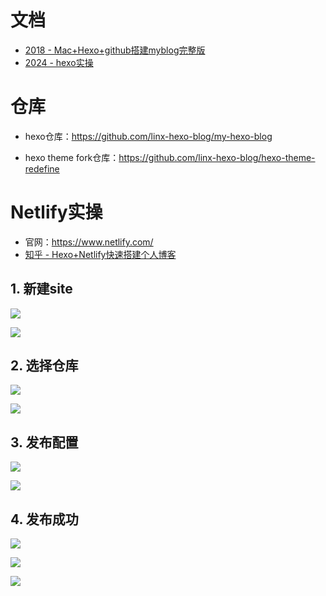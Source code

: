 # 文档

* [2018 - Mac+Hexo+github搭建myblog完整版 ](https://www.jianshu.com/p/0206f62000a1)
* [2024 - hexo实操](https://linxiang.netlify.app/tags/hexo/)



# 仓库

* hexo仓库：https://github.com/linx-hexo-blog/my-hexo-blog

* hexo theme fork仓库：https://github.com/linx-hexo-blog/hexo-theme-redefine



# Netlify实操

* 官网：https://www.netlify.com/
* [知乎 - Hexo+Netlify快速搭建个人博客](https://zhuanlan.zhihu.com/p/39923772)



## 1. 新建site

![](/AllFiles/Vue3/Vue打包部署/Netlify部署/Netlify部署Hexo/images/001.png)



![](/AllFiles/Vue3/Vue打包部署/Netlify部署/Netlify部署Hexo/images/002.png)



## 2. 选择仓库

![](/AllFiles/Vue3/Vue打包部署/Netlify部署/Netlify部署Hexo/images/003.png)



![](/AllFiles/Vue3/Vue打包部署/Netlify部署/Netlify部署Hexo/images/004.png)



## 3. 发布配置

![](/AllFiles/Vue3/Vue打包部署/Netlify部署/Netlify部署Hexo/images/005.png)



![](/AllFiles/Vue3/Vue打包部署/Netlify部署/Netlify部署Hexo/images/006.png)



## 4. 发布成功

![](/AllFiles/Vue3/Vue打包部署/Netlify部署/Netlify部署Hexo/images/007.png)



![](/AllFiles/Vue3/Vue打包部署/Netlify部署/Netlify部署Hexo/images/008.png)



![](/AllFiles/Vue3/Vue打包部署/Netlify部署/Netlify部署Hexo/images/009.png)











